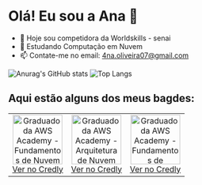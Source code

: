 # Olá! Eu sou a Ana 👋

- 🔭 Hoje sou competidora da Worldskills - senai
- 🌱 Estudando Computação em Nuvem
- 📫 Contate-me no email: 4na.oliveira07@gmail.com


 ![Anurag's GitHub stats](https://github-readme-stats.vercel.app/api?username=anaoliveira07&show_icons=true&theme=tokyonight)
 ![Top Langs](https://github-readme-stats.vercel.app/api/top-langs/?username=anaoliveira07&layout=compact&theme=tokyonight)

## Aqui estão alguns dos meus bagdes:

<div align="center">
  <table>
    <tr>
      <td align="center">
        <img src="https://images.credly.com/size/680x680/images/73e4a58b-a8ef-41a3-a7db-9183dd269882/image.png" alt="Graduado da AWS Academy - Fundamentos de Nuvem da AWS Academy" width="100"/>
        <br/>
        <a href="https://www.credly.com/badges/9f2a350f-8603-4da2-bebd-52f3c2f5261f/public_url" target="_blank">Ver no Credly</a>
      </td>
      <td align="center">
        <img src="https://images.credly.com/size/680x680/images/2f7b0627-48a0-4894-8d46-3245bdfe0463/image.png" alt="Graduado da AWS Academy - Arquitetura de Nuvem da AWS Academy" width="100"/>
        <br/>
        <a href="https://www.credly.com/badges/ba0b0a02-2322-4636-ba77-a6c11b88ba7b/public_url" target="_blank">Ver no Credly</a>
      </td>
      <td align="center">
        <img src="https://images.credly.com/size/680x680/images/81fad72d-a948-409f-a979-0c1bf67b39ab/image.png" alt="Graduado da AWS Academy - Fundamentos de segurança em nuvem da AWS Academy" width="100"/>
        <br/>
        <a href="https://www.credly.com/badges/d44f4e44-5b43-4007-b90d-ec2cf4ab35b9/public_url" target="_blank">Ver no Credly</a>
      </td>
    </tr>
  </table>
</div>
